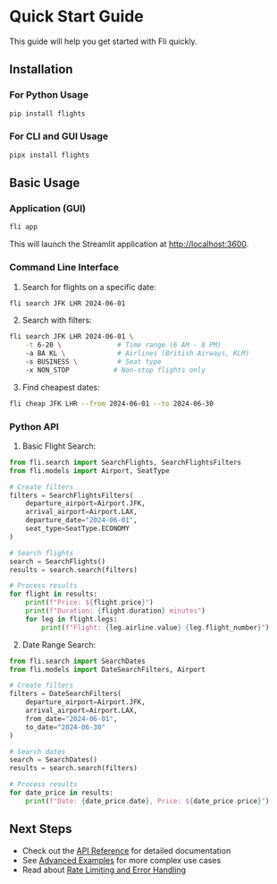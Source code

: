 # Quick Start Guide

This guide will help you get started with Fli quickly.

## Installation

### For Python Usage

```bash
pip install flights
```

### For CLI and GUI Usage

```bash
pipx install flights
```

## Basic Usage

### Application (GUI)

```bash
fli app
```

This will launch the Streamlit application at [http://localhost:3600](http://localhost:3600).

### Command Line Interface

1. Search for flights on a specific date:

```bash
fli search JFK LHR 2024-06-01
```

2. Search with filters:

```bash
fli search JFK LHR 2024-06-01 \
    -t 6-20 \              # Time range (6 AM - 8 PM)
    -a BA KL \             # Airlines (British Airways, KLM)
    -s BUSINESS \          # Seat type
    -x NON_STOP           # Non-stop flights only
```

3. Find cheapest dates:

```bash
fli cheap JFK LHR --from 2024-06-01 --to 2024-06-30
```

### Python API

1. Basic Flight Search:

```python
from fli.search import SearchFlights, SearchFlightsFilters
from fli.models import Airport, SeatType

# Create filters
filters = SearchFlightsFilters(
    departure_airport=Airport.JFK,
    arrival_airport=Airport.LAX,
    departure_date="2024-06-01",
    seat_type=SeatType.ECONOMY
)

# Search flights
search = SearchFlights()
results = search.search(filters)

# Process results
for flight in results:
    print(f"Price: ${flight.price}")
    print(f"Duration: {flight.duration} minutes")
    for leg in flight.legs:
        print(f"Flight: {leg.airline.value} {leg.flight_number}")
```

2. Date Range Search:

```python
from fli.search import SearchDates
from fli.models import DateSearchFilters, Airport

# Create filters
filters = DateSearchFilters(
    departure_airport=Airport.JFK,
    arrival_airport=Airport.LAX,
    from_date="2024-06-01",
    to_date="2024-06-30"
)

# Search dates
search = SearchDates()
results = search.search(filters)

# Process results
for date_price in results:
    print(f"Date: {date_price.date}, Price: ${date_price.price}")
```

## Next Steps

- Check out the [API Reference](../api/models.md) for detailed documentation
- See [Advanced Examples](../examples/advanced.md) for more complex use cases
- Read about [Rate Limiting and Error Handling](../api/search.md#http-client) 